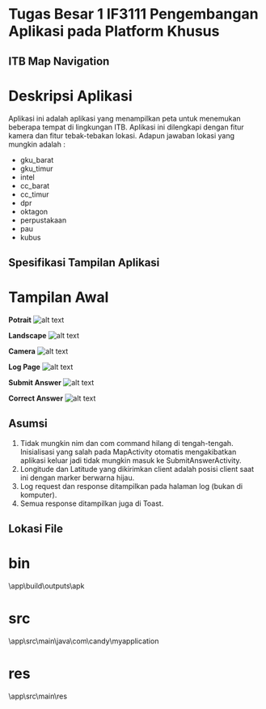 # Tugas Besar 1 IF3111 Pengembangan Aplikasi pada Platform Khusus

## ITB Map Navigation

# Deskripsi Aplikasi
Aplikasi ini adalah aplikasi yang menampilkan peta untuk menemukan beberapa tempat di lingkungan ITB. Aplikasi ini dilengkapi dengan fitur kamera dan fitur tebak-tebakan lokasi. Adapun jawaban lokasi yang mungkin adalah :
* gku_barat
* gku_timur
* intel
* cc_barat
* cc_timur
* dpr
* oktagon
* perpustakaan
* pau
* kubus

## Spesifikasi Tampilan Aplikasi
# Tampilan Awal

**Potrait**
![alt text](http://gitlab.informatika.org/13513031/Tubes1-Android/raw/20478f4d186336f1b551a53b4741e81b743a2939/res/potrait.png)

**Landscape**
![alt text](http://gitlab.informatika.org/13513031/Tubes1-Android/raw/5fc7f1513a76f6c4bc4e0ac0d64a0513835b5bf2/res/landscape.png)

**Camera**
![alt text](http://gitlab.informatika.org/13513031/Tubes1-Android/raw/20478f4d186336f1b551a53b4741e81b743a2939/res/camera.png)

**Log Page**
![alt text](http://gitlab.informatika.org/13513031/Tubes1-Android/raw/20478f4d186336f1b551a53b4741e81b743a2939/res/log.png)

**Submit Answer**
![alt text](http://gitlab.informatika.org/13513031/Tubes1-Android/raw/20478f4d186336f1b551a53b4741e81b743a2939/res/submit_ans.png)

**Correct Answer**
![alt text](http://gitlab.informatika.org/13513031/Tubes1-Android/raw/20478f4d186336f1b551a53b4741e81b743a2939/res/answer_correct.png)

## Asumsi
1. Tidak mungkin nim dan com command hilang di tengah-tengah. Inisialisasi yang salah pada MapActivity otomatis mengakibatkan aplikasi keluar jadi tidak mungkin masuk ke SubmitAnswerActivity.
2. Longitude dan Latitude yang dikirimkan client adalah posisi client saat ini dengan marker berwarna hijau.
3. Log request dan response ditampilkan pada halaman log (bukan di komputer).
4. Semua response ditampilkan juga di Toast.

## Lokasi File
# bin
\app\build\outputs\apk

# src
\app\src\main\java\com\candy\myapplication

# res
\app\src\main\res
